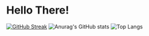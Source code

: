 # Hello There!

[![GitHub Streak](https://streak-stats.demolab.com?user=BlacketGodAlt&theme=transparent)](https://git.io/streak-stats)
![Anurag's GitHub stats](https://github-readme-stats.vercel.app/api?username=BlacketGodAlt&show_icons=true&theme=transparent)
![Top Langs](https://github-readme-stats.vercel.app/api/top-langs/?username=BlacketGodAlt&layout=compact)
